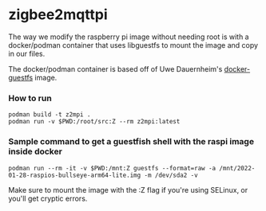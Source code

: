 # zigbee2mqttpi

The way we modify the raspberry pi image without needing root is with a docker/podman container that uses libguestfs
to mount the image and copy in our files.

The docker/podman container is based off of Uwe Dauernheim's [docker-guestfs](https://github.com/djui/docker-guestfs) image.

### How to run

```commandline
podman build -t z2mpi .
podman run -v $PWD:/root/src:Z --rm z2mpi:latest
```

### Sample command to get a guestfish shell with the raspi image inside docker

```
podman run --rm -it -v $PWD:/mnt:Z guestfs --format=raw -a /mnt/2022-01-28-raspios-bullseye-arm64-lite.img -m /dev/sda2 -v
```

Make sure to mount the image with the :Z flag if you're using SELinux, or you'll get cryptic errors.
